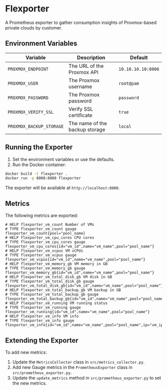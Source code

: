 # Flexporter

A Prometheus exporter to gather consumption insights of Proxmox-based private clouds by customer.

## Environment Variables

| Variable                 | Description                    | Default            |
| ------------------------ | ------------------------------ | ------------------ |
| `PROXMOX_ENDPOINT`       | The URL of the Proxmox API     | `10.10.10.10:8006` |
| `PROXMOX_USER`           | The Proxmox username           | `root@pam`         |
| `PROXMOX_PASSWORD`       | The Proxmox password           | `password`         |
| `PROXMOX_VERIFY_SSL`     | Verify SSL certificate         | `true`             |
| `PROXMOX_BACKUP_STORAGE` | The name of the backup storage | `local`            |

## Running the Exporter

1. Set the environment variables or use the defaults.
2. Run the Docker container:

```bash
docker build -t flexporter .
docker run -p 8000:8000 flexporter
```

The exporter will be available at `http://localhost:8000`.

## Metrics

The following metrics are exported:

```shell
# HELP flexporter_vm_count Number of VMs
# TYPE flexporter_vm_count gauge
flexporter_vm_count{pool="pool_name}
# HELP flexporter_vm_cpu_cores CPU cores
# TYPE flexporter_vm_cpu_cores gauge
flexporter_vm_cpu_cores{id="vm_id",name="vm_name",pool="pool_name"}
# HELP flexporter_vm_vcpus VM vCPUs
# TYPE flexporter_vm_vcpus gauge
flexporter_vm_vcpus{id="vm_id",name="vm_name",pool="pool_name"}
# HELP flexporter_vm_memory_gb VM memory in GB
# TYPE flexporter_vm_memory_gb gauge
flexporter_vm_memory_gb{id="vm_id",name="vm_name",pool="pool_name"}
# HELP flexporter_vm_total_disk_gb VM disk in GB
# TYPE flexporter_vm_total_disk_gb gauge
flexporter_vm_total_disk_gb{id="vm_id",name="vm_name",pool="pool_name"}
# HELP flexporter_vm_total_backup_gb VM backup in GB
# TYPE flexporter_vm_total_backup_gb gauge
flexporter_vm_total_backup_gb{id="vm_id",name="vm_name",pool="pool_name"}
# HELP flexporter_vm_running VM running status
# TYPE flexporter_vm_running gauge
flexporter_vm_running{id="vm_id",name="vm_name",pool="pool_name"}
# HELP flexporter_vm_info VM info
# TYPE flexporter_vm_info gauge
flexporter_vm_info{id="vm_id",name="vm_name",pool="pool_name",ip="vm_ip",os_type="vm_os_type",tags="vm_tags"}
```

## Extending the Exporter

To add new metrics:
1. Update the `MetricsCollector` class in `src/metrics_collector.py`.
2. Add new Gauge metrics in the `PrometheusExporter` class in `src/prometheus_exporter.py`.
3. Update the `update_metrics` method in `src/prometheus_exporter.py` to set the new metrics.
